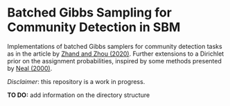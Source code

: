 # Batched Gibbs Sampling for Community Detection in SBM
 Implementations of batched Gibbs samplers for community detection tasks as in the article by [Zhand and Zhou (2020)](https://www.researchgate.net/publication/320754673_Theoretical_and_Computational_Guarantees_of_Mean_Field_Variational_Inference_for_Community_Detection).
 Further extensions to a Dirichlet prior on the assignment probabilities, inspired by some methods presented by [Neal (2000)](https://www.jstor.org/stable/1390653).

 *Disclaimer*: this repository is a work in progress.

 **TO DO:** add information on the directory structure
 